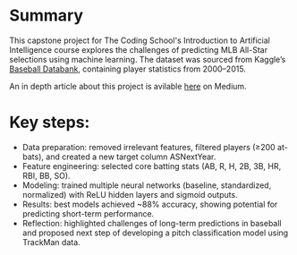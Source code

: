 # Summary
This capstone project for The Coding School's Introduction to Artificial Intelligence course explores the challenges of predicting MLB All-Star selections using machine learning. The dataset was sourced from Kaggle’s [Baseball Databank](https://www.kaggle.com/datasets/open-source-sports/baseball-databank), containing player statistics from 2000–2015.

An in depth article about this project is avilable [here](https://medium.com/p/db24c0cb4b20) on Medium.

# Key steps:
- Data preparation: removed irrelevant features, filtered players (≥200 at-bats), and created a new target column ASNextYear.
- Feature engineering: selected core batting stats (AB, R, H, 2B, 3B, HR, RBI, BB, SO).
- Modeling: trained multiple neural networks (baseline, standardized, normalized) with ReLU hidden layers and sigmoid outputs.
- Results: best models achieved ~88% accuracy, showing potential for predicting short-term performance.
- Reflection: highlighted challenges of long-term predictions in baseball and proposed next step of developing a pitch classification model using TrackMan data.
